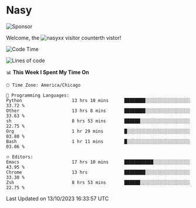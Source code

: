 # Nasy

<!--
<p align="center">
<img height="200" src="https://github-readme-stats.vercel.app/api?username=nasyxx&count_private=true&show_icons=true&theme=dracula&include_all_commits=true"/>
<img height="200" src="https://github-readme-stats.vercel.app/api/top-langs/?username=nasyxx&theme=dracula&hide=html,jupyter+notebook&count_private=true&show_icons=true"/>
</p>

  
----------------
-->

![Sponsor](https://img.shields.io/static/v1.svg?label=Sponsor&message=%E2%9D%A4&logo=GitHub&style=flat&color=pink)
 
Welcome, the ![nasyxx visitor counter](https://count.getloli.com/get/@nasyxx?theme=rule34)th vistor!
 
<!--START_SECTION:waka-->
![Code Time](http://img.shields.io/badge/Code%20Time-3%2C798%20hrs%2024%20mins-blue)

![Lines of code](https://img.shields.io/badge/From%20Hello%20World%20I%27ve%20Written-6.3%20million%20lines%20of%20code-blue)

📊 **This Week I Spent My Time On** 

```text
🕑︎ Time Zone: America/Chicago

💬 Programming Languages: 
Python                   13 hrs 10 mins      ████████░░░░░░░░░░░░░░░░░   33.72 % 
Other                    13 hrs 8 mins       ████████░░░░░░░░░░░░░░░░░   33.63 % 
sh                       8 hrs 53 mins       ██████░░░░░░░░░░░░░░░░░░░   22.75 % 
Org                      1 hr 29 mins        █░░░░░░░░░░░░░░░░░░░░░░░░   03.80 % 
Bash                     1 hr 11 mins        █░░░░░░░░░░░░░░░░░░░░░░░░   03.06 % 

🔥 Editors: 
Emacs                    17 hrs 10 mins      ███████████░░░░░░░░░░░░░░   43.95 % 
Chrome                   13 hrs              ████████░░░░░░░░░░░░░░░░░   33.30 % 
Zsh                      8 hrs 53 mins       ██████░░░░░░░░░░░░░░░░░░░   22.75 % 
```


 Last Updated on 13/10/2023 16:33:57 UTC
<!--END_SECTION:waka-->

<!-- ![visitors](https://visitor-badge.laobi.icu/badge?page_id=nasyxx.nasyxx) -->
